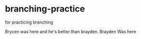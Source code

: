 # branching-practice
for practicing branching

Brycen was here and he's better than brayden.
Brayden Was here